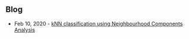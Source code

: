 ## Blog
- Feb 10, 2020 - [kNN classification using Neighbourhood Components Analysis](https://kevinzakka.github.io/2020/02/10/nca/)